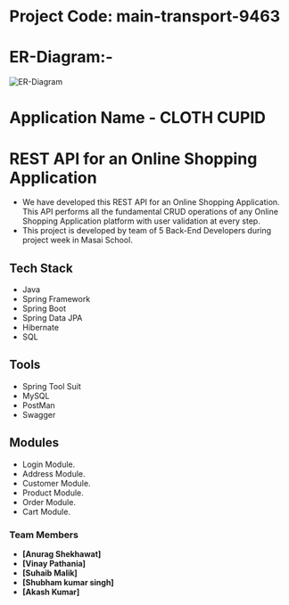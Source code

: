 # Project Code: main-transport-9463

# ER-Diagram:-

![ER-Diagram](https://user-images.githubusercontent.com/101379495/208394393-ea8f5e59-4a9b-4974-b74c-23fb6da6ea39.png)

# Application Name - CLOTH CUPID
# REST API for an Online Shopping Application

- We have developed this REST API for an Online Shopping Application. This API performs all the fundamental CRUD operations of any Online Shopping Application platform with user validation at every step.
- This project is developed by team of 5 Back-End Developers during project week in Masai School.

## Tech Stack

- Java
- Spring Framework
- Spring Boot
- Spring Data JPA
- Hibernate
- SQL

## Tools

- Spring Tool Suit
- MySQL
- PostMan
- Swagger

## Modules

- Login Module.
- Address Module.
- Customer Module.
- Product Module.
- Order Module.
- Cart Module.



### Team Members

- **[Anurag Shekhawat]** 
- **[Vinay Pathania]**
- **[Suhaib Malik]**
- **[Shubham kumar singh]**
- **[Akash Kumar]**

